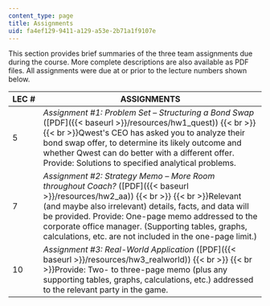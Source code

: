 ```yaml
---
content_type: page
title: Assignments
uid: fa4ef129-9411-a129-a53e-2b71a1f9107e
---
```


This section provides brief summaries of the three team assignments due during the course. More complete descriptions are also available as PDF files. All assignments were due at or prior to the lecture numbers shown below.

| LEC # | ASSIGNMENTS |
| --- | --- |
| 5 | _Assignment #1: Problem Set_ – _Structuring a Bond Swap_ ([PDF]({{< baseurl >}}/resources/hw1_quest))  {{< br >}}  {{< br >}}Qwest's CEO has asked you to analyze their bond swap offer, to determine its likely outcome and whether Qwest can do better with a different offer. Provide: Solutions to specified analytical problems. |
| 7 | _Assignment #2: Strategy Memo_ – _More Room throughout Coach?_ ([PDF]({{< baseurl >}}/resources/hw2_aa))  {{< br >}}  {{< br >}}Relevant (and maybe also irrelevant) details, facts, and data will be provided. Provide: One-page memo addressed to the corporate office manager. (Supporting tables, graphs, calculations, etc. are not included in the one-page limit.) |
| 10 | _Assignment #3: Real-World Application_ ([PDF]({{< baseurl >}}/resources/hw3_realworld))  {{< br >}}  {{< br >}}Provide: Two- to three-page memo (plus any supporting tables, graphs, calculations, etc.) addressed to the relevant party in the game.